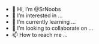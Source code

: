 - 👋 Hi, I’m @SrNoobs
- 👀 I’m interested in ...
- 🌱 I’m currently learning ...
- 💞️ I’m looking to collaborate on ...
- 📫 How to reach me ...

<!---
SrNoobs/SrNoobs is a ✨ special ✨ repository because its `README.md` (this file) appears on your GitHub profile.
You can click the Preview link to take a look at your changes.
--->
